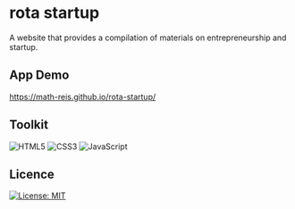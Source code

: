 # rota startup

A website that provides a compilation of materials on entrepreneurship and startup.

## App Demo

https://math-reis.github.io/rota-startup/

## Toolkit

<img alt="HTML5" src="https://img.shields.io/badge/html5%20-%23E34F26.svg?&style=for-the-badge&logo=html5&logoColor=white"/> <img alt="CSS3" src="https://img.shields.io/badge/css3%20-%231572B6.svg?&style=for-the-badge&logo=css3&logoColor=white"/> <img alt="JavaScript" src="https://img.shields.io/badge/javascript%20-%23323330.svg?&style=for-the-badge&logo=javascript&logoColor=%23F7DF1E"/>

## Licence

[![License: MIT](https://img.shields.io/badge/License-MIT-yellow.svg)](https://github.com/math-reis/rota-startup/blob/master/LICENCE)
